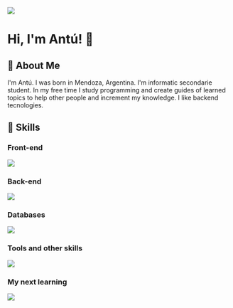 ![](https://i.imgur.com/2nHkrO9.gif)

# Hi, I'm Antú! 👋


## 🚀 About Me
I'm Antú. I was born in Mendoza, Argentina. I'm informatic secondarie student. In my free time I study programming and create guides of learned topics to help other people and increment my knowledge. I like backend tecnologies.

## 💾 Skills

### Front-end
![](https://skillicons.dev/icons?i=html,css,bootstrap&perline=10)


### Back-end

![](https://skillicons.dev/icons?i=python,flask&perline=10)


### Databases
![](https://skillicons.dev/icons?i=mysql,postgresql,sqlite&perline=10)

### Tools and other skills
![](https://skillicons.dev/icons?i=vscode,markdown,git,arduino&perline=10)

### My next learning
![](https://skillicons.dev/icons?i=javascript,java,bash,ruby,cs&perline=10)
